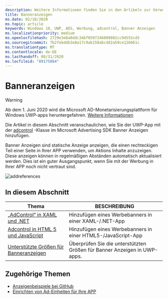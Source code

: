 ```yaml
---
description: Weitere Informationen finden Sie in den Artikeln zur Verwendung der adcontrol-Klasse im Microsoft Advertising SDK zum Hinzufügen von Banner Anzeigen zu ihrer UWP-app.
title: Banneranzeigen
ms.date: 02/18/2020
ms.topic: article
keywords: Windows 10, UWP, ADS, Werbung, adcontrol, Banner Anzeigen
ms.localizationpriority: medium
ms.openlocfilehash: 2729e3e8a0ddc34bf0597246009802cc94555cd5
ms.sourcegitcommit: 7b2febddb3e8a17c9ab158abcdd2a59ce126661c
ms.translationtype: MT
ms.contentlocale: de-DE
ms.lasthandoff: 08/31/2020
ms.locfileid: "89175084"
---
```

# <a name="banner-ads"></a>Banneranzeigen

>[!WARNING]
> Ab dem 1. Juni 2020 wird die Microsoft AD-Monetarisierungsplattform für Windows UWP-apps heruntergefahren. [Weitere Informationen](https://social.msdn.microsoft.com/Forums/windowsapps/en-US/db8d44cb-1381-47f7-94d3-c6ded3fea36f/microsoft-ad-monetization-platform-shutting-down-june-1st?forum=aiamgr)

Die Artikel in diesem Abschnitt veranschaulichen, wie Sie der UWP-App mit der [adcontrol](/uwp/api/microsoft.advertising.winrt.ui.adcontrol) -Klasse im Microsoft Advertising SDK Banner Anzeigen hinzufügen.

Banner Anzeigen sind statische Anzeige anzeigen, die einen rechteckigen Teil einer Seite in Ihrer APP verwenden, um Aktions Inhalte anzuzeigen. Diese anzeigen können in regelmäßigen Abständen automatisch aktualisiert werden. Dies ist ein guter Ausgangspunkt, wenn Sie mit der Werbung in Ihrer APP noch nicht vertraut sind.

![addreferences](images/banner-ad.png)

## <a name="in-this-section"></a>In diesem Abschnitt

|  Thema    | BESCHREIBUNG |               
|----------|-------|
| [„AdControl“ in XAML und .NET](adcontrol-in-xaml-and--net.md)     | Hinzufügen eines Werbebanners in einer XAML-/.NET-App        |
| [Adcontrol in HTML 5 und JavaScript](adcontrol-in-html-5-and-javascript.md)     | Hinzufügen eines Werbebanners in einer HTML5-/JavaScript-App        |
| [Unterstützte Größen für Banneranzeigen](supported-ad-sizes-for-banner-ads.md)    |  Überprüfen Sie die unterstützten Größen für Banner Anzeigen in UWP-apps.        |


## <a name="related-topics"></a>Zugehörige Themen

* [Anzeigenbeispiele bei GitHub](https://github.com/Microsoft/Windows-universal-samples/tree/master/Samples/Advertising)
* [Einrichten von Ad-Einheiten für Ihre APP](set-up-ad-units-in-your-app.md)